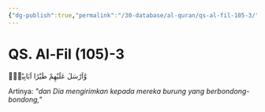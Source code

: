```yaml
---
{"dg-publish":true,"permalink":"/30-database/al-quran/qs-al-fil-105-3/"}
---
```



# QS. Al-Fil (105)-3
وَّاَرْسَلَ عَلَيْهِمْ طَيْرًا اَبَابِيْلَۙ

Artinya: *"dan Dia mengirimkan kepada mereka burung yang berbondong-bondong,"*
